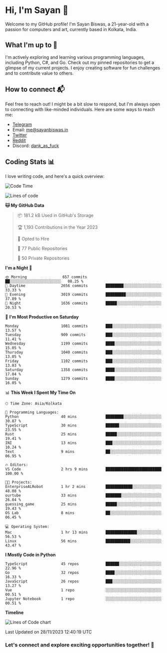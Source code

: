 # Hi, I'm Sayan 👋

Welcome to my GitHub profile! I'm Sayan Biswas, a 21-year-old with a passion for computers and art, currently based in Kolkata, India.

## What I'm up to 🚀

I'm actively exploring and learning various programming languages, including Python, C#, and Go. Check out my pinned repositories to get a glimpse of my current projects. I enjoy creating software for fun challenges and to contribute value to others.

## How to connect 📬

Feel free to reach out! I might be a bit slow to respond, but I'm always open to connecting with like-minded individuals. Here are some ways to reach me:

- [Telegram](https://t.me/dank_as_fuck)
- Email: [me@sayanbiswas.in](mailto:me@sayanbiswas.in)
- [Twitter](https://twitter.com/TheDankDel)
- [Reddit](https://www.reddit.com/user/dank_as_fuck_/)
- Discord: [dank_as_fuck](https://discordapp.com/users/506536929152466945)

## Coding Stats 📊

I love writing code, and here's a quick overview:

<!--START_SECTION:waka-->
![Code Time](http://img.shields.io/badge/Code%20Time-1%2C328%20hrs%2013%20mins-blue)

![Lines of code](https://img.shields.io/badge/From%20Hello%20World%20I%27ve%20Written-6.5%20million%20lines%20of%20code-blue)

**🐱 My GitHub Data** 

> 📦 181.2 kB Used in GitHub's Storage 
 > 
> 🏆 1,193 Contributions in the Year 2023
 > 
> 💼 Opted to Hire
 > 
> 📜 77 Public Repositories 
 > 
> 🔑 50 Private Repositories 
 > 
**I'm a Night 🦉** 

```text
🌞 Morning                657 commits         ██░░░░░░░░░░░░░░░░░░░░░░░   08.25 % 
🌆 Daytime                2656 commits        ████████░░░░░░░░░░░░░░░░░   33.33 % 
🌃 Evening                3019 commits        █████████░░░░░░░░░░░░░░░░   37.89 % 
🌙 Night                  1636 commits        █████░░░░░░░░░░░░░░░░░░░░   20.53 % 
```
📅 **I'm Most Productive on Saturday** 

```text
Monday                   1081 commits        ███░░░░░░░░░░░░░░░░░░░░░░   13.57 % 
Tuesday                  909 commits         ███░░░░░░░░░░░░░░░░░░░░░░   11.41 % 
Wednesday                1199 commits        ████░░░░░░░░░░░░░░░░░░░░░   15.05 % 
Thursday                 1040 commits        ███░░░░░░░░░░░░░░░░░░░░░░   13.05 % 
Friday                   1102 commits        ███░░░░░░░░░░░░░░░░░░░░░░   13.83 % 
Saturday                 1358 commits        ████░░░░░░░░░░░░░░░░░░░░░   17.04 % 
Sunday                   1279 commits        ████░░░░░░░░░░░░░░░░░░░░░   16.05 % 
```


📊 **This Week I Spent My Time On** 

```text
🕑︎ Time Zone: Asia/Kolkata

💬 Programming Languages: 
Python                   40 mins             ████████░░░░░░░░░░░░░░░░░   30.87 % 
TypeScript               30 mins             ██████░░░░░░░░░░░░░░░░░░░   23.55 % 
Rust                     25 mins             █████░░░░░░░░░░░░░░░░░░░░   19.41 % 
INI                      13 mins             ███░░░░░░░░░░░░░░░░░░░░░░   10.24 % 
Text                     9 mins              ██░░░░░░░░░░░░░░░░░░░░░░░   06.95 % 

🔥 Editors: 
VS Code                  2 hrs 9 mins        █████████████████████████   100.00 % 

🐱‍💻 Projects: 
EnterpriseALRobot        1 hr 2 mins         ████████████░░░░░░░░░░░░░   48.08 % 
ourtube                  33 mins             ███████░░░░░░░░░░░░░░░░░░   26.04 % 
guessing_game            25 mins             █████░░░░░░░░░░░░░░░░░░░░   19.43 % 
OS Lab                   8 mins              ██░░░░░░░░░░░░░░░░░░░░░░░   06.45 % 

💻 Operating System: 
Mac                      1 hr 13 mins        ██████████████░░░░░░░░░░░   56.53 % 
Linux                    56 mins             ███████████░░░░░░░░░░░░░░   43.47 % 
```

**I Mostly Code in Python** 

```text
TypeScript               45 repos            ██████░░░░░░░░░░░░░░░░░░░   22.96 % 
Go                       32 repos            ████░░░░░░░░░░░░░░░░░░░░░   16.33 % 
JavaScript               26 repos            ███░░░░░░░░░░░░░░░░░░░░░░   13.27 % 
Vue                      1 repo              ░░░░░░░░░░░░░░░░░░░░░░░░░   00.51 % 
Jupyter Notebook         1 repo              ░░░░░░░░░░░░░░░░░░░░░░░░░   00.51 % 
```



**Timeline**

![Lines of Code chart](https://raw.githubusercontent.com/Dank-del/Dank-del/main/assets/bar_graph.png)


 Last Updated on 28/11/2023 12:40:19 UTC
<!--END_SECTION:waka-->

### Let's connect and explore exciting opportunities together! 🚀
